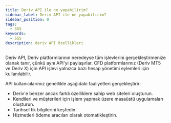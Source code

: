 ```yaml
---
title: Deriv API ile ne yapabilirim?
sidebar_label: Deriv API ile ne yapabilirim?
sidebar_position: 0
tags:
  - SSS
keywords:
  - SSS
description: deriv API özellikleri
---
```


Deriv API, Deriv platformlarının neredeyse tüm işlevlerini gerçekleştirmenize olanak tanır, çünkü
aynı API'yi paylaşırlar. CFD platformlarımız (Deriv MT5 ve Deriv X) için API
işlevi yalnızca bazı hesap yönetimi eylemleri için kullanılabilir.

API kullanıcılarımız genellikle aşağıdaki faaliyetleri gerçekleştirir:

- Deriv'e benzer ancak farklı özelliklere sahip web siteleri oluşturun.
- Kendileri ve müşterileri için işlem yapmak üzere masaüstü uygulamaları oluşturun.
- Tarihsel tik bilgilerini keşfedin.
- Hizmetleri ödeme aracıları olarak otomatikleştirin.
